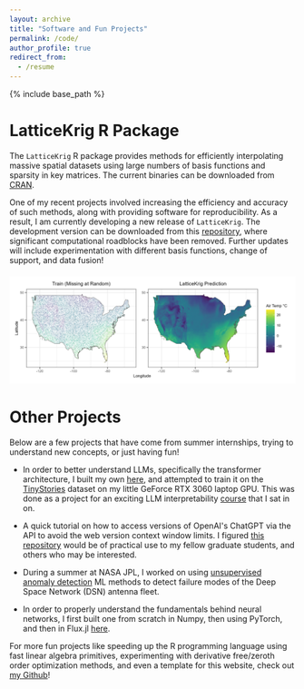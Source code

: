 ```yaml
---
layout: archive
title: "Software and Fun Projects"
permalink: /code/
author_profile: true
redirect_from:
  - /resume
---
```


{% include base_path %}

LatticeKrig R Package
======

The `LatticeKrig` R package provides methods for efficiently interpolating massive spatial datasets using large numbers of basis functions and sparsity in key matrices. The current binaries can be downloaded from <a href="https://cran.r-project.org/web/packages/LatticeKrig/" target="_blank">CRAN</a>.

One of my recent projects involved increasing the efficiency and accuracy of such methods, along with providing software for reproducibility. As a result, I am currently developing a new release of `LatticeKrig`. The development version can be downloaded from this <a href="https://github.com/antonyxsik/Normalization-Paper/tree/main" target="_blank">repository</a>, where significant computational roadblocks have been removed. Further updates will include experimentation with different basis functions, change of support, and data fusion!

<p align="center" style="margin: 20px 0;">
  <img src='/images/air_temp_LK.png' width='780'><br/>
</p>


Other Projects
======
Below are a few projects that have come from summer internships, trying to understand new concepts, or just having fun! 

- In order to better understand LLMs, specifically the transformer architecture, I built my own <a href="https://github.com/antonyxsik/ittybittyGPT" target="_blank">here</a>, and attempted to train it on the <a href="https://huggingface.co/datasets/roneneldan/TinyStories" target="_blank">TinyStories</a> dataset on my little GeForce RTX 3060 laptop GPU. This was done as a project for an exciting LLM interpretability <a href="https://github.com/mines-opt-ml/decoding-gpt" target="_blank">course</a> that I sat in on. 

- A quick tutorial on how to access versions of OpenAI's ChatGPT via the API to avoid the web version context window limits. I figured <a href="https://github.com/antonyxsik/GPT-API-Access-Tutorial" target="_blank">this repository</a> would be of practical use to my fellow graduate students, and others who may be interested. 

- During a summer at NASA JPL, I worked on using <a href="https://github.com/antonyxsik/Unsupervised_Anomaly_Detect" target="_blank">unsupervised anomaly detection</a> ML methods to detect failure modes of the Deep Space Network (DSN) antenna fleet. 

- In order to properly understand the fundamentals behind neural networks, I first built one from scratch in Numpy, then using PyTorch, and then in Flux.jl <a href="https://github.com/antonyxsik/NeuralNetExperiments" target="_blank">here</a>. 

For more fun projects like speeding up the R programming language using fast linear algebra primitives, experimenting with derivative free/zeroth order optimization methods, and even a template for this website, check out <a href="https://github.com/antonyxsik" target="_blank">my Github</a>! 
